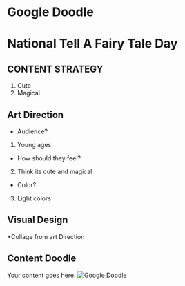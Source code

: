 # Google Doodle

# National Tell A Fairy Tale Day

## CONTENT STRATEGY

1. Cute
2. Magical

## Art Direction

* Audience?
1. Young ages

* How should they feel?
2. Think its cute and magical

* Color?
3. Light colors

## Visual Design

*Collage from art Direction


## Content Doodle

Your content goes here. 
![Google Doodle](https://www.google.com/logos/2012/d4g_poland12-hp.jpg)
